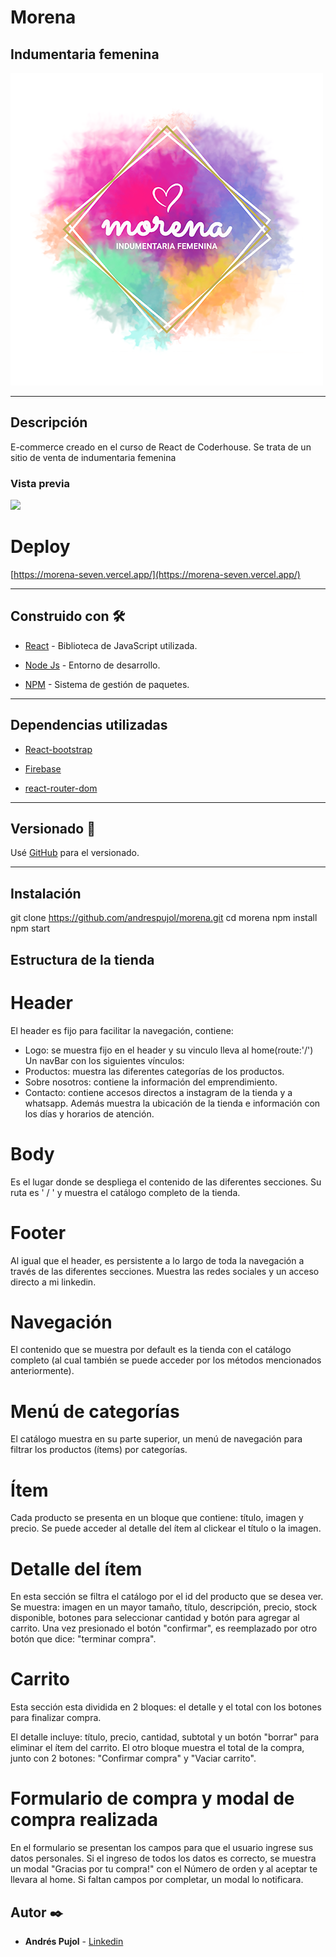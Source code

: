 # Morena
## Indumentaria femenina
![Image text](https://github.com/andrespujol/morena/blob/main/src/assets/logo.png)

***
## Descripción 
E-commerce creado en el curso de React de Coderhouse. Se trata de un sitio de venta de indumentaria femenina

### Vista previa

![](https://github.com/andrespujol/morena/blob/main/src/assets/visualizaci%C3%B3n.gif)

# Deploy 

[https://morena-seven.vercel.app/](https://morena-seven.vercel.app/)

***
## Construido con 🛠️

* [React](https://es.reactjs.org/) - Biblioteca de JavaScript utilizada.

* [Node Js](https://nodejs.org/es/) - Entorno de desarrollo.

* [NPM](https://www.npmjs.com/) - Sistema de gestión de paquetes.
***

## Dependencias utilizadas 

* [React-bootstrap](https://react-bootstrap.netlify.app/) 

* [Firebase](https://console.firebase.google.com/u/0/project/morena-4f461/firestore/data/~2FProductos~2FkvQXfm1HDTo7fyYuhGEI)

* [react-router-dom](https://reactrouter.com/) 
***

## Versionado 📌

Usé [GitHub](https://github.com/) para el versionado. 
***

## Instalación 

git clone https://github.com/andrespujol/morena.git
cd morena
npm install 
npm start

## Estructura de la tienda 

# Header 

El header es fijo para facilitar la navegación, contiene:
* Logo: se muestra fijo en el header y su vinculo lleva al home(route:'/')
Un navBar con los siguientes vínculos: 
* Productos: muestra las diferentes categorías de los productos. 
* Sobre nosotros: contiene la información del emprendimiento. 
* Contacto: contiene accesos directos a instagram de la tienda y a whatsapp. Además muestra la ubicación de la tienda e información con los días y horarios de atención.

# Body 

Es el lugar donde se despliega el contenido de las diferentes secciones. Su ruta es ' / ' y muestra el catálogo completo de la tienda.

# Footer

Al igual que el header, es persistente a lo largo de toda la navegación a través de las diferentes secciones. Muestra las redes sociales y un acceso directo a mi linkedin.

# Navegación 

El contenido que se muestra por default es la tienda con el catálogo completo (al cual también se puede acceder por los métodos mencionados anteriormente).

# Menú de categorías

El catálogo muestra en su parte superior, un menú de navegación para filtrar los productos (ítems) por categorías.

# Ítem

Cada producto se presenta en un bloque que contiene: título, imagen y precio. Se puede acceder al detalle del ítem al clickear el título o la imagen.

# Detalle del ítem

En esta sección se filtra el catálogo por el id del producto que se desea ver. Se muestra: imagen en un mayor tamaño, título, descripción, precio, stock disponible, botones para seleccionar cantidad y botón para agregar al carrito.
Una vez presionado el botón "confirmar", es reemplazado por otro botón que dice: "terminar compra".

# Carrito

Esta sección esta dividida en 2 bloques: el detalle y el total con los botones para finalizar compra.

El detalle incluye: título, precio, cantidad, subtotal y un botón "borrar" para eliminar el ítem del carrito.
El otro bloque muestra el total de la compra, junto con 2 botones: "Confirmar compra" y "Vaciar carrito".

# Formulario de compra y modal de compra realizada

En el formulario se presentan los campos para que el usuario ingrese sus datos personales. Si el ingreso de todos los datos es correcto, se muestra un modal "Gracias por tu compra!" con el Número de orden y al aceptar te llevara al home. Si faltan campos por completar, un modal lo notificara.

## Autor ✒️


* **Andrés Pujol** - [Linkedin](https://www.linkedin.com/in/andrespujol/)
